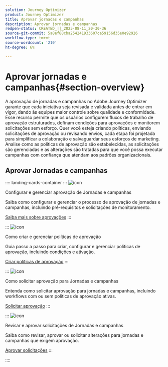 ```yaml
---
solution: Journey Optimizer
product: Journey Optimizer
title: Aprovar jornadas e campanhas
description: Aprovar jornadas e campanhas
redpen-status: CREATED_||_2025-08-11_20-30-36
source-git-commit: 5a8ef88cba254241933607ca59156d35e0e92926
workflow-type: tm+mt
source-wordcount: '210'
ht-degree: 6%

---
```



# Aprovar jornadas e campanhas{#section-overview}

A aprovação de jornadas e campanhas no Adobe Journey Optimizer garante que cada iniciativa seja revisada e validada antes de entrar em vigor, dando às equipes maior controle sobre qualidade e conformidade. Esse recurso permite que os usuários configurem fluxos de trabalho de aprovação estruturados, definam condições para aprovações e monitorem solicitações sem esforço. Quer você esteja criando políticas, enviando solicitações de aprovação ou revisando envios, cada etapa foi projetada para simplificar a colaboração e salvaguardar seus esforços de marketing. Analise como as políticas de aprovação são estabelecidas, as solicitações são gerenciadas e as alterações são tratadas para que você possa executar campanhas com confiança que atendam aos padrões organizacionais.

## Aprovar Jornadas e campanhas

:::: landing-cards-container
:::
![icon](https://cdn.experienceleague.adobe.com/icons/book.svg)

Configurar e gerenciar aprovação de Jornadas e campanhas

Saiba como configurar e gerenciar o processo de aprovação de jornadas e campanhas, incluindo pré-requisitos e solicitações de monitoramento.

[Saiba mais sobre aprovações](../using/test-approve/gs-approval.md)
:::

:::
![icon](https://cdn.experienceleague.adobe.com/icons/gear.svg)

Como criar e gerenciar políticas de aprovação

Guia passo a passo para criar, configurar e gerenciar políticas de aprovação, incluindo condições e ativação.

[Criar políticas de aprovação](../using/test-approve/approval-policies.md)
:::

:::
![icon](https://cdn.experienceleague.adobe.com/icons/list-check.svg)

Como solicitar aprovação para Jornadas e campanhas

Entenda como solicitar aprovação para jornadas e campanhas, incluindo workflows com ou sem políticas de aprovação ativas.

[Solicitar aprovação](../using/test-approve/request-approval.md)
:::

:::
![icon](https://cdn.experienceleague.adobe.com/icons/shield-halved.svg)

Revisar e aprovar solicitações de Jornadas e campanhas

Saiba como revisar, aprovar ou solicitar alterações para jornadas e campanhas que exigem aprovação.

[Aprovar solicitações](../using/test-approve/review-approve-request.md)
:::

::::

